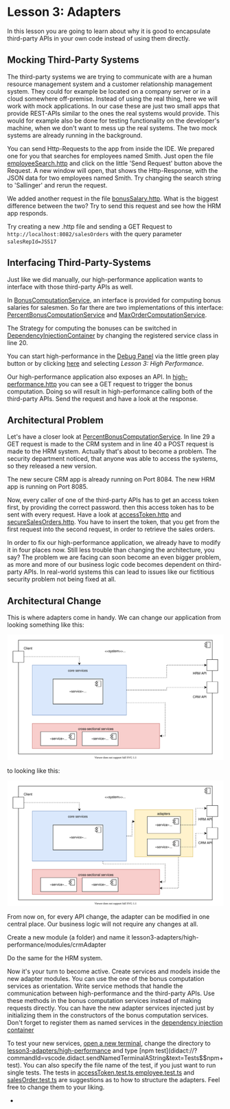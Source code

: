 # Lesson 3: Adapters 

In this lesson you are going to learn about why it is good to encapsulate third-party APIs in your own code instead of using them directly.

## Mocking Third-Party Systems

The third-party systems we are trying to communicate with are a human resource management system and a customer relationship management system.
They could for example be located on a company server or in a cloud somewhere off-premise.
Instead of using the real thing, here we will work with mock applications. In our case these are just two small apps that provide REST-APIs similar to the ones the real systems would provide.
This would for example also be done for testing functionality on the developer's machine, when we don't want to mess up 
the real systems. The two mock systems are already running in the background.

You can send Http-Requests to the app from inside the IDE. We prepared one for you that searches for employees named Smith.
Just open the file [employeeSearch.http](didact://?commandId=vscode.open&projectFilePath=lesson3-adapters/requests/employeeSearch.http) and click on the little 'Send Request' button above the Request. A new window will open, that shows the Http-Response, with the JSON data for two employees named Smith. Try changing the search string to 'Sallinger' and rerun the request.

We added another request in the file [bonusSalary.http](didact://?commandId=vscode.open&projectFilePath=lesson3-adapters/requests/bonusSalary.http). What is the biggest difference between the two? Try to send this request and see how the HRM app responds.

Try creating a new .http file and sending a GET Request to `http://localhost:8082/salesOrders` with the query parameter `salesRepId=JSS17`

## Interfacing Third-Party-Systems

Just like we did manually, our high-performance application wants to interface with those third-party APIs as well.

In [BonusComputationService](didact://?commandId=vscode.open&projectFilePath=lesson3-adapters/high-performance/modules/core/server/services/bonusComputation.service.ts), an interface is provided for computing bonus salaries for salesmen.
So far there are two implementations of this interface: [PercentBonusComputationService](didact://?commandId=vscode.open&projectFilePath=lesson3-adapters/high-performance/modules/core/server/services/percentBonusComputation.service.ts) and [MaxOrderComputationService](didact://?commandId=vscode.open&projectFilePath=lesson3-adapters/high-performance/modules/core/server/services/maxOrderBonusComputation.service.ts).

The Strategy for computing the bonuses can be switched in [DependencyInjectionContainer](didact://?commandId=vscode.open&projectFilePath=lesson3-adapters/high-performance/config/dependencyInjectionContainer.ts) by changing the registered service class in line 20.

You can start high-performance in the [Debug Panel](didact://?commandId=workbench.view.debug) via the little green play button or by clicking [here](didact://?commandId=workbench.action.debug.selectandstart) and selecting *Lesson 3: High Performance*.

Our high-performance application also exposes an API. In [high-performance.http](didact://?commandId=vscode.open&projectFilePath=lesson3-adapters/requests/high-performance.http) you can see a GET request to trigger the bonus computation. Doing so will result in high-performance calling both of the third-party APIs.
Send the request and have a look at the response.

## Architectural Problem

Let's have a closer look at [PercentBonusComputationService](didact://?commandId=vscode.open&projectFilePath=lesson3-adapters/high-performance/modules/core/server/services/percentBonusComputation.service.ts).
In line 29 a GET request is made to the CRM system and in line 40 a POST request is made to the HRM system.
Actually that's about to become a problem.
The security department noticed, that anyone was able to access the systems, so they released a new version.

The new secure CRM app is already running on Port 8084. The new HRM app is running on Port 8085. 

Now, every caller of one of the third-party APIs has to get an access token first, by providing the correct password.
then this access token has to be sent with every request.
Have a look at [accessToken.http](didact://?commandId=vscode.open&projectFilePath=lesson3-adapters/requests/accessToken.http) and [secureSalesOrders.http](didact://?commandId=vscode.open&projectFilePath=lesson3-adapters/requests/secureSalesOrders.http).
You have to insert the token, that you get from the first request into the second request, in order to retrieve the sales orders. 

In order to fix our high-performance application, we already have to modify it in four places now.
Still less trouble than changing the architecture, you say?
The problem we are facing can soon become an even bigger problem, as more and more of our business logic code becomes dependent on third-party APIs.
In real-world systems this can lead to issues like our fictitious security problem not being fixed at all.

## Architectural Change

This is where adapters come in handy.
We can change our application from looking something like this:

![without adapters](./without.svg)

to looking like this:

![without adapters](./with.svg)

From now on, for every API change, the adapter can be modified in one central place.
Our business logic will not require any changes at all.

Create a new module (a folder) and name it lesson3-adapters/high-performance/modules/crmAdapter

Do the same for the HRM system.

Now it's your turn to become active.
Create services and models inside the new adapter modules.
You can use the one of the bonus computation services as orientation.
Write service methods that handle the communication between high-performance and the third-party APIs.
Use these methods in the bonus computation services instead of making requests directly.
You can have the new adapter services injected just by initializing them in the constructors of the bonus computation services.
Don't forget to register them as named services in the [dependency injection container](didact://?commandId=vscode.open&projectFilePath=lesson3-adapters/high-performance/config/dependencyInjectionContainer.ts)

To test your new services, [open a new terminal](didact://?commandId=vscode.didact.startTerminalWithName&text=Tests), change the directory to [lesson3-adapters/high-performance](didact://?commandId=vscode.didact.sendNamedTerminalAString&text=Tests$$cd+lesson3-adapters/high-performance) and type [npm test](didact://?commandId=vscode.didact.sendNamedTerminalAString&text=Tests$$npm+test).
You can also specify the file name of the test, if you just want to run single tests.
The tests in [accessToken.test.ts](didact://?commandId=vscode.open&projectFilePath=lesson3-adapters/high-performance/tests/accessToken.test.ts),[employee.test.ts](didact://?commandId=vscode.open&projectFilePath=lesson3-adapters/high-performance/tests/employee.test.ts) and [salesOrder.test.ts](didact://?commandId=vscode.open&projectFilePath=lesson3-adapters/high-performance/tests/salesOrder.test.ts) are suggestions as to how to structure the adapters.
Feel free to change them to your liking.



*